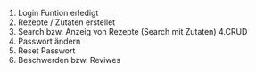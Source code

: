 1. Login Funtion erledigt 
2. Rezepte / Zutaten erstellet 
3. Search bzw. Anzeig von Rezepte (Search mit Zutaten)
4.CRUD
5. Passwort ändern 
6. Reset Passwort
7. Beschwerden bzw. Reviwes

 

